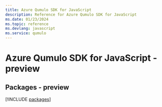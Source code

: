 ```yaml
---
title: Azure Qumulo SDK for JavaScript
description: Reference for Azure Qumulo SDK for JavaScript
ms.date: 01/23/2024
ms.topic: reference
ms.devlang: javascript
ms.service: qumulo
---
```

# Azure Qumulo SDK for JavaScript - preview
## Packages - preview
[!INCLUDE [packages](qumulo-index.md)]